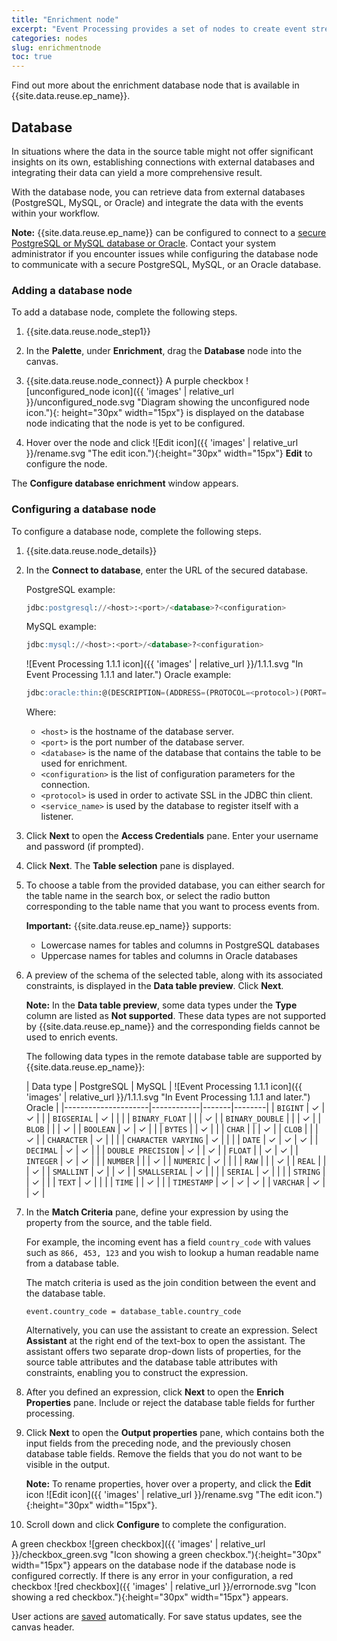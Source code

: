```yaml
---
title: "Enrichment node"
excerpt: "Event Processing provides a set of nodes to create event stream processing flows."
categories: nodes
slug: enrichmentnode
toc: true
---
```


Find out more about the enrichment database node that is available in {{site.data.reuse.ep_name}}.


## Database

In situations where the data in the source table might not offer significant insights on its own, establishing connections with external databases and integrating their data can yield a more comprehensive result.

With the database node, you can retrieve data from external databases (PostgreSQL, MySQL, or Oracle) and integrate the data with the events within your workflow. 

**Note:** {{site.data.reuse.ep_name}} can be configured to connect to a [secure PostgreSQL or MySQL database or Oracle](../../installing/configuring/#configuring-databases-with-ssl-in-event-processing-and-flink). Contact your system administrator if you encounter issues while configuring the database node to communicate with a secure PostgreSQL, MySQL, or an Oracle database.

### Adding a database node

To add a database node, complete the following steps.

1. {{site.data.reuse.node_step1}}
2. In the **Palette**, under **Enrichment**, drag the **Database** node into the canvas.
3. {{site.data.reuse.node_connect}} A purple checkbox ![unconfigured_node icon]({{ 'images' | relative_url }}/unconfigured_node.svg "Diagram showing the unconfigured node icon."){: height="30px" width="15px"} is displayed on the database node indicating that the node is yet to be configured.

4. Hover over the node and click ![Edit icon]({{ 'images' | relative_url }}/rename.svg "The edit icon."){:height="30px" width="15px"} **Edit** to configure the node.

The **Configure database enrichment** window appears.

### Configuring a database node

To configure a database node, complete the following steps.

1. {{site.data.reuse.node_details}}
1. In the **Connect to database**, enter the URL of the secured database.

   PostgreSQL example:

   ```sql
   jdbc:postgresql://<host>:<port>/<database>?<configuration>
   ```

   MySQL example:

   ```sql
   jdbc:mysql://<host>:<port>/<database>?<configuration>
   ```

   ![Event Processing 1.1.1 icon]({{ 'images' | relative_url }}/1.1.1.svg "In Event Processing 1.1.1 and later.") Oracle example:

   ```sql
   jdbc:oracle:thin:@(DESCRIPTION=(ADDRESS=(PROTOCOL=<protocol>)(PORT=<port>)(HOST=<host>))(CONNECT_DATA=(SERVICE_NAME=<service_name>)))
   ```

   Where:

   - `<host>` is the hostname of the database server.
   - `<port>` is the port number of the database server.
   - `<database>` is the name of the database that contains the table to be used for enrichment.
   - `<configuration>` is the list of configuration parameters for the connection.
   - `<protocol>` is used in order to activate SSL in the JDBC thin client.
   - `<service_name>` is used by the database to register itself with a listener. 
1. Click **Next** to open the **Access Credentials** pane. Enter your username and password (if prompted).
1. Click **Next**. The **Table selection** pane is displayed.
1. To choose a table from the provided database, you can either search for the table name in the search box, or select the radio button corresponding to the table name that you want to process events from.

   **Important:** {{site.data.reuse.ep_name}} supports:
   - Lowercase names for tables and columns in PostgreSQL databases
   - Uppercase names for tables and columns in Oracle databases

1. A preview of the schema of the selected table, along with its associated constraints, is displayed in the **Data table preview**. Click **Next**.

   **Note:** In the **Data table preview**, some data types under the **Type** column are listed as **Not supported**. These data types are not supported by {{site.data.reuse.ep_name}} and the corresponding fields cannot be used to enrich events.

   The following data types in the remote database table are supported by {{site.data.reuse.ep_name}}:

   | Data type           | PostgreSQL | MySQL | ![Event Processing 1.1.1 icon]({{ 'images' | relative_url }}/1.1.1.svg "In Event Processing 1.1.1 and later.") Oracle  |
   |---------------------|------------|-------|--------|
   | `BIGINT`            | ✓          | ✓     |        |
   | `BIGSERIAL`         | ✓          |       |        |
   | `BINARY_FLOAT`      |            |       | ✓      |
   | `BINARY_DOUBLE`     |            |       | ✓      |
   | `BLOB`              |            |       | ✓      |
   | `BOOLEAN`           | ✓          | ✓     |        |
   | `BYTES`             |            | ✓     |        |
   | `CHAR`              |            |       | ✓      |
   | `CLOB`              |            |       | ✓      |
   | `CHARACTER`         | ✓          |       |        |
   | `CHARACTER VARYING` | ✓          |       |        |
   | `DATE`              | ✓          | ✓     | ✓      |
   | `DECIMAL`           | ✓          | ✓     |        |
   | `DOUBLE PRECISION`  | ✓          |       | ✓      |
   | `FLOAT`             |            | ✓     | ✓      |
   | `INTEGER`           | ✓          | ✓     |        |
   | `NUMBER`            |            |       | ✓      |
   | `NUMERIC`           | ✓          |       |        |
   | `RAW`               |            |       | ✓      |
   | `REAL`              |            |       | ✓      |
   | `SMALLINT`          | ✓          |       | ✓      |
   | `SMALLSERIAL`       | ✓          |       |        |
   | `SERIAL`            | ✓          |       |        |
   | `STRING`            |            | ✓     |        |
   | `TEXT`              | ✓          |       |        |
   | `TIME`              |            | ✓     |        |
   | `TIMESTAMP`         | ✓          | ✓     | ✓      |
   | `VARCHAR`           | ✓          |       | ✓      |

1. In the **Match Criteria** pane, define your expression by using the property from the source, and the table field.

   For example, the incoming event has a field `country_code` with values such as `866, 453, 123` and you wish to lookup a human readable name from a database table.

   The match criteria is used as the join condition between the event and the database table.

   ```transparent
   event.country_code = database_table.country_code
   ```

   Alternatively, you can use the assistant to create an expression. Select **Assistant** at the right end of the text-box to open the assistant. The assistant offers two separate drop-down lists of properties, for the source table attributes and the database table attributes with constraints, enabling you to construct the expression.
1. After you defined an expression, click **Next** to open the **Enrich Properties** pane. Include or reject the database table fields for further processing.
1. Click **Next** to open the **Output properties** pane, which contains both the input fields from the preceding node, and the previously chosen database table fields. Remove the fields that you do not want to be visible in the output.

   **Note:** To rename properties, hover over a property, and click the **Edit** icon ![Edit icon]({{ 'images' | relative_url }}/rename.svg "The edit icon."){:height="30px" width="15px"}.
1. Scroll down and click **Configure** to complete the configuration.

A green checkbox ![green checkbox]({{ 'images' | relative_url }}/checkbox_green.svg "Icon showing a green checkbox."){:height="30px" width="15px"} appears on the database node if the database node is configured correctly. If there is any error in your configuration, a red checkbox ![red checkbox]({{ 'images' | relative_url }}/errornode.svg "Icon showing a red checkbox."){:height="30px" width="15px"} appears.

User actions are [saved](../../getting-started/canvas/#save) automatically. For save status updates, see the canvas header.
